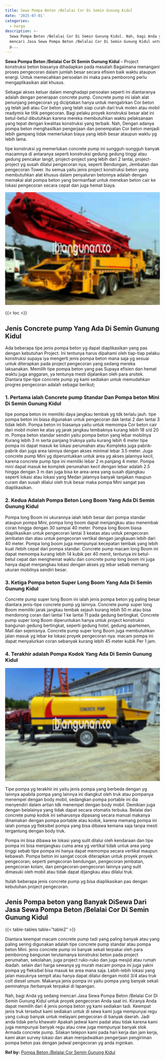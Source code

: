 ```yaml
---
title: Sewa Pompa Beton /Belalai Cor Di Semin Gunung Kidul
date: '2025-07-01'
categories:
  - harga
description: >-
  Sewa Pompa Beton /Belalai Cor Di Semin Gunung Kidul. Nah, bagi Anda yg sedang
  mencari Jasa Sewa Pompa Beton /Belalai Cor Di Semin Gunung Kidul untuk proyek
  p...
---
```


**Sewa Pompa Beton /Belalai Cor Di Semin Gunung Kidul** – Project konstruksi beton biasanya dihadapkan pada masalah Bagaimana menangani proses pengecoran dalam jumlah besar secara efisien baik waktu ataupun energi. Untuk memecahkan persoalan ini maka para pemborong perlu mengaplikasikan alat khusus.

Sebagai akses keluar dalam menghadapi persoalan seperti ini diantaranya adalah dengan penerapan concrete pump. Concrete pump ini ialah alat penunjang pengecoran yg diciptakan hanya untuk mengalirkan Cor beton yg telah jadi atau Cor beton yang telah siap curah dari truk molen atau mobil readymix ke titik pengecoran. Bagi pelaku proyek konstruksi besar alat ini betul-betul dibutuhkan karena mereka membutuhkan waktu pelaksanaan yang tepat dengan kwalitas konstruksi yang terbaik. Nah, Dengan adanya pompa beton menghasilkan pengerjaan dan penempatan Cor beton menjadi lebih gampang tidak memerlukan biaya yang lebih besar ataupun waktu yg lebih lama.

tipe konstruksi yg memerlukan concrete pump ini sungguh-sungguh banyak macamnya di antaranya seperti konstruksi gedung gedung tinggi atau gedung pencakar langit, project-project yang lebih dari 2 lantai, project-project yg susah dilalui pengecoran nya, seperti Bendungan, Jembatan dan pengecoran Tower. Itu semua yaitu jenis project konstruksi beton yang membutuhkan alat khusus dalam penyaluran betonnya adalah dengan memakai alat pompa beton yang bermanfaat untuk menekan beton cair ke lokasi pengecoran secara cepat dan juga hemat biaya.

![Sewa Pompa Beton /Belalai Cor Di Semin Gunung Kidul](/images/sewa-concrete-pump-31.png)

{{< toc >}}

## Jenis Concrete pump Yang Ada Di Semin Gunung Kidul

Ada beberapa tipe jenis pompa beton yg dapat diaplikasikan yang pas dengan kebutuhan Project. Ini tentunya harus dipahami oleh tiap-tiap pelaku konstruksi supaya iya mengerti jenis pompa beton mana saja yg sesuai untuk diterapkan pada project pengecoran yang sedang mereka laksanakan. Memilih tipe pompa beton yang pas Supaya efisien dan hemat waktu juga anggaran, ya tentunya mesti dijalankan oleh para arsitek. Diantara tipe-tipe concrete pump yg kami sediakan untuk memudahkan progres pengecoran adalah sebagai berikut;

### 1\. Pertama ialah Concrete pump Standar Dan Pompa beton Mini Di Semin Gunung Kidul

tipe pompa beton ini memiliki daya jangkau tembak yg tdk terlalu jauh. tipe pompa beton ini biasa digunakan untuk pengecoran dak lantai 2 dan lantai 3 tidak lebih. Pompa beton ini biasanya yaitu untuk memompa Cor beton cair dari mobil molen ke atas yg jarak jangkau tembaknya kurang lebih 18 s/d 20 m. Pompa beton standar sendiri yaitu pompa beton yang lebar mobilnya Kurang lebih 3 m serta panjang truknya yaitu kurang lebih 6 meter tipe pompa ini dapat masuk ke lokasi perumahan atau Kompleks juga pabrik-pabrik dan juga area lainnya dengan akses minimal lebar 3.5 meter. Juga concrete pump Mini yg diperuntukkan untuk area yg akses jalannya kecil, karena concrete pump tipe ini memiliki lebar 2 m panjang 4 meter. Pompa mini dapat masuk ke komplek perumahan kecil dengan lebar adalah 2.5 hingga dengan 3 m dan juga bisa ke area-area yang susah dijangkau seperti lokasi atau lokasi yang Medan jalannya banyak tanjakan maupun curam dan susah dilalui oleh truk besar maka pompa Mini sangat pas diaplikasikan.

### 2\. Kedua Adalah Pompa Beton Long Boom Yang Ada Di Semin Gunung Kidul

Pompa long Boom ini ukurannya ialah lebih besar dari pompa standar ataupun pompa Mini, pompa long boom dapat menjangkau atau menembak coran hingga dengan 30 sampai 40 meter. Pompa long Boom biasa diaplikasikan untuk pengecoran lantai 3 keatas atau untuk pengecoran jembatan dan atau untuk pengecoran vertikal dengan jangkauan lebih dari 40 meter. Pompa long boom juga mempunyai kecepatan tembak yang lebih kuat /lebih cepat dari pompa standar. Concrete pump macam long Boom ini dapat memompa kurang lebih 14 kubik per 40 menit, tentunya ini betul-betul cepat dan menghemat waktu dan concrete pump long boom ini juga hanya dapat menjangkau lokasi dengan akses yg lebar sebab memang ukuran mobilnya sendiri besar.

### 3\. Ketiga Pompa beton Super Long Boom Yang Ada Di Semin Gunung Kidul

Concrete pump super long Boom ini ialah jenis pompa beton yg paling besar diantara jenis-tipe concrete pump yg lainnya. Concrete pump super long Boom memiliki jarak jangkau tembak sejauh kurang lebih 50 m atau bisa mendorong coran dari lantai 1 ke lantai 11 pada gedung bertingkat. Concrete pump super long Boom diperuntukan hanya untuk project konstruksi bangunan gedung bertingkat, seperti gedung hotel, gedung apartemen, Mall dan sejenisnya. Concrete pump super long Boom juga membutuhkan jalan masuk yg lebar ke lokasi proyek pengecoran nya. macam pompa ini dapat menyalurkan coran sebanyak kurang lebih 45 meter kubik Per 1 jam.

### 4\. Terakhir adalah Pompa Kodok Yang Ada Di Semin Gunung Kidul

![Sewa Pompa Beton /Belalai Cor Di Semin Gunung Kidul](/images/sewa-concrete-pump-09.png)

Tipe pompa yg terakhir ini yaitu jenis pompa yang berbeda dengan yg lainnya apabila pompa yang lainnya ini diangkut oleh truk atau pompanya menempel dengan body mobil, sedangkan pompa portable ini dia menyendiri dalam artian tdk menempel dengan body mobil. Demikian juga dengan belalainya yang tidak dapat secara otomatis terbuka. Belalai dari concrete pump kodok ini seharusnya dipasang secara manual makanya dinamakan dengan pompa portable atau kodok, karena memang pompa ini ialah pompa yg fleksibel pompa yang bisa dibawa kemana saja tanpa mesti tergantung dengan body truk.

Pompa ini bisa dibawa ke lokasi yang sulit dilalui oleh kendaraan dan tipe pompa ini bisa menjangkau cuma area yg vertikal tidak untuk area yang tinggi sebab tipe pompa ini hanya dapat memompa secara vertikal maupun kebawah. Pompa beton ini sangat cocok diterapkan untuk proyek proyek pengecoran; seperti pengecoran bendungan, pengecoran jembatan, pengecoran kolam, dan pengecoran-pengecoran lainnya yang sulit dimasuki oleh mobil atau tidak dapat dijangkau atau dilalui truk.

Itulah beberapa jenis concrete pump yg bisa diaplikasikan pas dengan kebutuhan project pengecoran.

## Jenis Pompa beton yang Banyak DiSewa Dari Jasa Sewa Pompa Beton /Belalai Cor Di Semin Gunung Kidul

{{< table-tables table="table2" >}}

Diantara keempat macam concrete pump tadi yang paling banyak atau yang paling sering digunakan adalah tipe concrete pump standar atau pompa beton Mini. jenis concrete pump ini banyak sekali terpakai oleh para pemborong bangunan terutamanya konstruksi beton pada project perumahan, sekolahan, juga project ruko-ruko dan juga mesjid atau rumah ibadah. selain dari harga sewanya yg murah macam pompa ini juga yakni pompa yg fleksibel bisa masuk ke area mana saja. Lebih-lebih lokasi yang jalan masuknya sempit atau hanya dapat dilalui dengan mobil 3/4 atau truk colt diesel umum. Makanya jenis pompa ini yaitu pompa yang banyak sekali peminatnya /terbanyak terpakai di lapangan.

Nah, bagi Anda yg sedang mencari Jasa Sewa Pompa Beton /Belalai Cor Di Semin Gunung Kidul untuk proyek pengecoran Anda saat ini. Kiranya Anda dapat memilih dari 4 jenis pompa beton yg kami sediakan tadi. Keempat jenis truk tersebut kami sediakan untuk di sewa kami juga mempunyai regu yang cukup banyak untuk melayani pengecoran di banyak daerah. Jadi anda tidak perlu khawatir Apakah jadwal kami padat atau tidak karena kami juga mempunyai banyak regu atau crew juga mempunyai banyak stok Armada concrete pump. Silakan telepon kami pada hari kerja dan jam kerja, kami akan survey lokasi dan akan menjadwalkan pengerjaan pengiriman pompa beton pas dengan jadwal pengecoran yg anda inginkan.

**Ref by:** [Pompa Beton /Belalai Cor Semin Gunung Kidul](https://id.wikipedia.org/wiki/Pompa)
